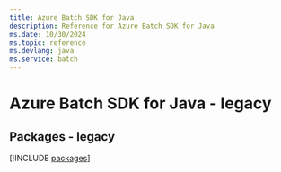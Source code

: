 ```yaml
---
title: Azure Batch SDK for Java
description: Reference for Azure Batch SDK for Java
ms.date: 10/30/2024
ms.topic: reference
ms.devlang: java
ms.service: batch
---
```

# Azure Batch SDK for Java - legacy
## Packages - legacy
[!INCLUDE [packages](batch-index.md)]
